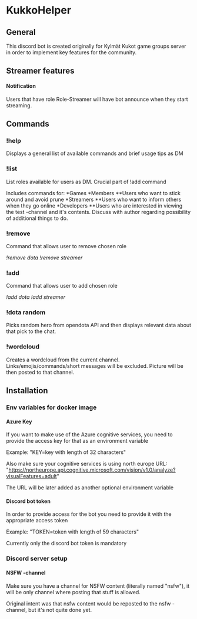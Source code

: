 # KukkoHelper

## General
This discord bot is created originally for Kylmät Kukot game groups server in order to implement key features for the community. 

## Streamer features
#### Notification
Users that have role Role-Streamer will have bot announce when they start streaming.

## Commands
### !help 
Displays a general list of available commands and brief usage tips as DM

### !list
List roles available for users as DM. Crucial part of !add command 

Includes commands for:
*Games
*Members
**Users who want to stick around and avoid prune
*Streamers
**Users who want to inform others when they go online
*Developers
**Users who are interested in viewing the test -channel and it's contents. Discuss with author regarding possibility of additional things to do.

### !remove <role>
Command that allows user to remove chosen role

_!remove dota_
_!remove streamer_

### !add <role>
Command that allows user to add chosen role

_!add dota_
_!add streamer_

### !dota random
Picks random hero from opendota API and then displays relevant data about that pick to the chat.

### !wordcloud
Creates a wordcloud from the current channel. Links/emojis/commands/short messages will be excluded. Picture will be then posted to that channel.

## Installation
### Env variables for docker image
#### Azure Key
If you want to make use of the Azure cognitive services, you need to provide the access key for that as an environment variable

Example: "KEY=key with length of 32 characters"

Also make sure your cognitive services is using north europe URL:
"https://northeurope.api.cognitive.microsoft.com/vision/v1.0/analyze?visualFeatures=adult"

The URL will be later added as another optional environment variable 

#### Discord bot token
In order to provide access for the bot you need to provide it with the appropriate access token 

Example: "TOKEN=token with length of 59 characters"

Currently only the discord bot token is mandatory

### Discord server setup
#### NSFW -channel
Make sure you have a channel for NSFW content (literally named "nsfw"), it will be only channel where posting that stuff is allowed.

Original intent was that nsfw content would be reposted to the nsfw -channel, but it's not quite done yet.